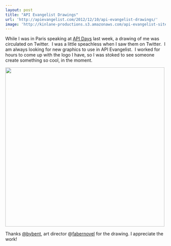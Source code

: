 ```yaml
---
layout: post
title: "API Evangelist Drawings"
url: 'http://apievangelist.com/2012/12/10/api-evangelist-drawings/'
image: 'http://kinlane-productions.s3.amazonaws.com/api-evangelist-site/blog/kin-lane-drawing.jpg'
---
```


While I was in Paris speaking at [API Days][1] last week, a drawing of me was circulated on Twitter.  I was a little speachless when I saw them on Twitter.  I am always looking for new graphics to use in API Evangelist.  I worked for hours to come up with the logo I have, so I was stoked to see someone create something so cool, in the moment.

<img class="c1" src="https://s3.amazonaws.com/kinlane-productions/api-evangelist/kin-lane-drawing.jpg" alt="" width="500" />

Thanks [@bybent][2], art director @[fabernovel][3] for the drawing. I appreciate the work!

   [1]: http://apidays.io (API Days)
   [2]: https://twitter.com/bybent
   [3]: https://twitter.com/fabernovel
